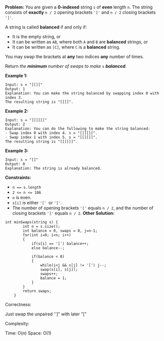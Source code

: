 **Problem:**
You are given a **0-indexed** string `s` of **even** length `n`. The string consists of **exactly** `n / 2` opening brackets `'['` and `n / 2` closing brackets `']'`.

A string is called **balanced** if and only if:

- It is the empty string, or
- It can be written as `AB`, where both `A` and `B` are **balanced** strings, or
- It can be written as `[C]`, where `C` is a **balanced** string.

You may swap the brackets at **any** two indices **any** number of times.

Return *the **minimum** number of swaps to make* `s` ***balanced***.

 

**Example 1:**

```
Input: s = "][]["
Output: 1
Explanation: You can make the string balanced by swapping index 0 with index 3.
The resulting string is "[[]]".
```

**Example 2:**

```
Input: s = "]]][[["
Output: 2
Explanation: You can do the following to make the string balanced:
- Swap index 0 with index 4. s = "[]][][".
- Swap index 1 with index 5. s = "[[][]]".
The resulting string is "[[][]]".
```

**Example 3:**

```
Input: s = "[]"
Output: 0
Explanation: The string is already balanced.
```

 

**Constraints:**

- `n == s.length`
- `2 <= n <= 106`
- `n` is even.
- `s[i]` is either `'[' `or `']'`.
- The number of opening brackets `'['` equals `n / 2`, and the number of closing brackets `']'` equals `n / 2`.
**Other Solution:**
```
int minSwaps(string s) {
        int n = s.size();
        int balance = 0, swaps = 0, j=n-1;
        for(int i=0; i<n; i++)
        {
            if(s[i] == '[') balance++;
            else balance--;

            if(balance < 0)
            {
                while(i<j && s[j] != '[') j--;
                swap(s[i], s[j]);
                swaps++;
                balance = 1;
            }
        }
        return swaps;
    }
```
Correctness:

Just swap the unpaired '']" with later "["

Complexity:

Time: O(n)
Space: O(1)